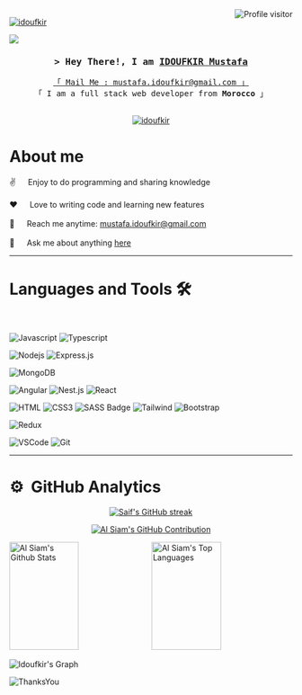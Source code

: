 <a href="https://komarev.com/ghpvc/?username=idoufkir">
  <img align="right" src="https://komarev.com/ghpvc/?username=idoufkir&label=Visitors&color=0e75b6&style=flat" alt="Profile visitor" />
</a>


[![idoufkir](https://wakatime.com/badge/user/0020ec22-10e4-4916-b7e6-f3add8ca5905.svg)](https://wakatime.com/0020ec22-10e4-4916-b7e6-f3add8ca5905)

<img align="center" src="https://user-images.githubusercontent.com/57219106/144024332-dd4c62f3-a45b-4716-92b3-4a4233ecef9e.gif"/>

<!-- Intro  -->
<h3 align="center">
        <samp>&gt; Hey There!, I am
                <b><a target="_blank" href="https://idoufkir.me">IDOUFKIR Mustafa</a></b>
        </samp>
</h3>


<p align="center"> 
  <samp>
    <a href="mailto:mustafa.idoufkir@gmail.com">「 Mail Me :<span> mustafa.idoufkir@gmail.com</span> 」</a>
    <br>
    「 I am a full stack web developer from <b>Morocco</b> 」
    <br>
    <br>
  </samp>
</p>

<p align="center">
 <!-- <a href="https://idoufkir.me" target="blank">
  <img src="https://img.shields.io/badge/Website-DC143C?style=for-the-badge&logo=medium&logoColor=white" alt="idoufkir" />
 </a> -->
 <a href="https://linkedin.com/in/idoufkir" target="_blank">
  <img src="https://img.shields.io/badge/LinkedIn-0077B5?style=for-the-badge&logo=linkedin&logoColor=white" alt="idoufkir"/>
 </a>
 <!-- <a href="https://dev.to/idoufkir" target="_blank">
  <img src="https://img.shields.io/badge/dev.to-0A0A0A?style=for-the-badge&logo=dev.to&logoColor=white" alt="idoufkir" />
 </a> -->
 <!-- <a href="https://twitter.com/idoufkir" target="_blank">
  <img src="https://img.shields.io/badge/Twitter-1DA1F2?style=for-the-badge&logo=twitter&logoColor=white" />
 </a> -->
 <!-- <a href="https://instagram.com/_idoufkir" target="_blank">
  <img src="https://img.shields.io/badge/Instagram-fe4164?style=for-the-badge&logo=instagram&logoColor=white" alt="idoufkir" />
 </a>  -->
 <!-- <a href="https://facebook.com/idoufkir" target="_blank">
  <img src="https://img.shields.io/badge/Facebook-20BEFF?&style=for-the-badge&logo=facebook&logoColor=white" alt="idoufkir"  />
  </a>  -->
</p>
<!-- <br /> -->

<!-- About Section -->
 # About me
 
<p>
 <!-- <img align="right" width="350" src="/assets/programmer.gif" alt="Coding gif" /> -->
  
 ✌️ &emsp; Enjoy to do programming and sharing knowledge <br/><br/>
 ❤️ &emsp; Love to writing code and learning new features<br/><br/>
 📧 &emsp; Reach me anytime: mustafa.idoufkir@gmail.com<br/><br/>
 💬 &emsp; Ask me about anything [here](https://github.com/idoufkir/idoufkir/issues)

</p>

<hr>

# Languages and Tools 🛠 

<br/>

![Javascript](https://img.shields.io/badge/Javascript-F0DB4F?style=for-the-badge&labelColor=black&logo=javascript&logoColor=F0DB4F)
![Typescript](https://img.shields.io/badge/Typescript-007acc?style=for-the-badge&labelColor=black&logo=typescript&logoColor=007acc)

![Nodejs](https://img.shields.io/badge/Nodejs-3C873A?style=for-the-badge&labelColor=black&logo=node.js&logoColor=3C873A)
![Express.js](https://img.shields.io/badge/Express.js-000000?style=for-the-badge&logo=express&logoColor=white)

![MongoDB](https://img.shields.io/badge/MongoDB-4EA94B?style=for-the-badge&logo=mongodb&logoColor=white)

![Angular](https://img.shields.io/badge/Angular-20232A?style=for-the-badge&logo=angular&logoColor=DE002D)
![Nest.js](https://img.shields.io/badge/nest.js-000000?style=for-the-badge&logo=nestjs&logoColor=D9224C)
![React](https://img.shields.io/badge/-React-61DBFB?style=for-the-badge&labelColor=black&logo=react&logoColor=61DBFB)

![HTML](https://img.shields.io/badge/HTML5-E34F26?style=for-the-badge&logo=html5&logoColor=white)
![CSS3](https://img.shields.io/badge/CSS3-1572B6?style=for-the-badge&logo=css3&logoColor=white)
![SASS Badge](https://img.shields.io/badge/Sass-CC6699?style=for-the-badge&logo=sass&logoColor=white)
![Tailwind](https://img.shields.io/badge/Tailwind_CSS-092749?style=for-the-badge&logo=tailwindcss&logoColor=06B6D4&labelColor=000000)
![Bootstrap](https://img.shields.io/badge/Bootstrap-563D7C?style=for-the-badge&logo=bootstrap&logoColor=white)

![Redux](https://img.shields.io/badge/Redux-593D88?style=for-the-badge&logo=redux&logoColor=white)


![VSCode](https://img.shields.io/badge/Visual_Studio-0078d7?style=for-the-badge&logo=visual%20studio&logoColor=white)
![Git](https://img.shields.io/badge/Git-F05032?style=for-the-badge&logo=git&logoColor=white)

<!-- <br/> -->

<!-- ## Top Open Source -
[![iTasks](https://github-readme-stats.vercel.app/api/pin/?username=idoufkir&repo=itasks&border_color=7F3FBF&bg_color=0D1117&title_color=C9D1D9&text_color=8B949E&icon_color=7F3FBF)](https://github.com/idoufkir/itasks)
[![urFolio](https://github-readme-stats.vercel.app/api/pin/?username=idoufkir&repo=urfolio&border_color=7F3FBF&bg_color=0D1117&title_color=C9D1D9&text_color=8B949E&icon_color=7F3FBF)](https://github.com/idoufkir/urfolio)
[![Web Projects](https://github-readme-stats.vercel.app/api/pin/?username=idoufkir&repo=web-projects&border_color=7F3FBF&bg_color=0D1117&title_color=C9D1D9&text_color=8B949E&icon_color=7F3FBF)](https://github.com/idoufkir/web-projects)
[![Al Siam Readme](https://github-readme-stats.vercel.app/api/pin/?username=idoufkir&repo=idoufkir&border_color=7F3FBF&bg_color=0D1117&title_color=C9D1D9&text_color=8B949E&icon_color=7F3FBF)](https://github.com/idoufkir/idoufkir)

<p align="left">
  <a href="https://github.com/idoufkir?tab=repositories" target="_blank"><img alt="All Repositories" title="All Repositories" src="https://img.shields.io/badge/-All%20Repos-2962FF?style=for-the-badge&logo=koding&logoColor=white"/></a>
</p> -->

<hr/>
<!-- <br/> -->

# ⚙️ &nbsp;GitHub Analytics

<p align="center">
  <a href="https://github.com/idoufkir">
    <img src="https://github-readme-streak-stats.herokuapp.com/?user=idoufkir&theme=radical&border=7F3FBF&background=0D1117" alt="Saif's GitHub streak"/>
  </a>
</p>

<p align="center">
  <a href="https://github.com/idoufkir">
    <img src="https://github-profile-summary-cards.vercel.app/api/cards/profile-details?username=idoufkir&theme=radical" alt="Al Siam's GitHub Contribution"/>
  </a>
</p>

<a> 
    <a href="https://github.com/idoufkir"><img alt="Al Siam's Github Stats" src="https://denvercoder1-github-readme-stats.vercel.app/api?username=idoufkir&show_icons=true&count_private=true&theme=react&border_color=7F3FBF&bg_color=0D1117&title_color=F85D7F&icon_color=F8D866" height="192px" width="49.5%"/></a>
  <a href="https://github.com/idoufkir"><img alt="Al Siam's Top Languages" src="https://denvercoder1-github-readme-stats.vercel.app/api/top-langs/?username=idoufkir&langs_count=8&layout=compact&theme=react&border_color=7F3FBF&bg_color=0D1117&title_color=F85D7F&icon_color=F8D866" height="192px" width="49.5%"/></a>
  <br/>
</a>


![Idoufkir's Graph](https://github-readme-activity-graph.vercel.app/graph?username=idoufkir&custom_title=%20Idoufkir%20GitHub%20Activity%20Graph&bg_color=0D1117&color=7F3FBF&line=7F3FBF&point=7F3FBF&area_color=FFFFFF&title_color=FFFFFF&area=true)


![ThanksYou](https://img.shields.io/badge/🙏Thank_You_For_Spending_a_Moment_On_My_Profile,_Happy_Coding,_All_The_Very_Best-dodgerred.svg?style=for-the-badge)